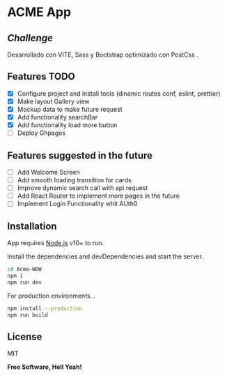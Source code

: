 # ACME App

## _Challenge_

Desarrollado con VITE, Sass y Bootstrap optimizado con PostCss .

## Features TODO

- [x] Configure project and install tools (dinamic routes conf, eslint, prettier)
- [x] Make layout Gallery view
- [x] Mockup data to make future request
- [x] Add functionality searchBar
- [x] Add functionality load more button
- [ ] Deploy Ghpages

## Features suggested in the future

- [ ] Add Welcome Screen
- [ ] Add smooth loading transition for cards
- [ ] Improve dynamic search call with api request
- [ ] Add React Router to implement more pages in the future
- [ ] Implement Login Functionality whit AUth0

## Installation

App requires [Node.js](https://nodejs.org/) v10+ to run.

Install the dependencies and devDependencies and start the server.

```sh
cd Acme-WDW
npm i
npm run dev
```

For production environments...

```sh
npm install --production
npm run build
```

## License

MIT

**Free Software, Hell Yeah!**
